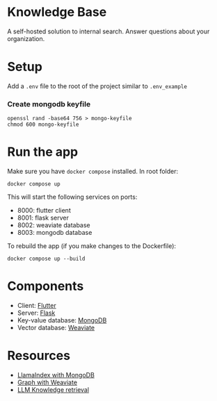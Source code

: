 # Knowledge Base
A self-hosted solution to internal search. Answer questions about your organization.

# Setup
Add a `.env` file to the root of the project similar to `.env_example` 

### Create mongodb keyfile
```
openssl rand -base64 756 > mongo-keyfile
chmod 600 mongo-keyfile
```
# Run the app

Make sure you have `docker compose` installed. In root folder:
```
docker compose up
```

This will start the following services on ports: 
- 8000: flutter client
- 8001: flask server
- 8002: weaviate database
- 8003: mongodb database

To rebuild the app (if you make changes to the Dockerfile):
```
docker compose up --build
```
# Components
- Client: [Flutter](https://flutter.dev/)
- Server: [Flask](https://flask.palletsprojects.com)
- Key-value database: [MongoDB](https://www.mongodb.com/)
- Vector database: [Weaviate](https://weaviate.io/)

# Resources
- [LlamaIndex with MongoDB](https://medium.com/llamaindex-blog/build-a-chatgpt-with-your-private-data-using-llamaindex-and-mongodb-b09850eb154c)
- [Graph with Weaviate](https://gpt-index.readthedocs.io/en/latest/examples/composable_indices/ComposableIndices-Weaviate.html)
- [LLM Knowledge retrieval](https://mattboegner.com/knowledge-retrieval-architecture-for-llms/)